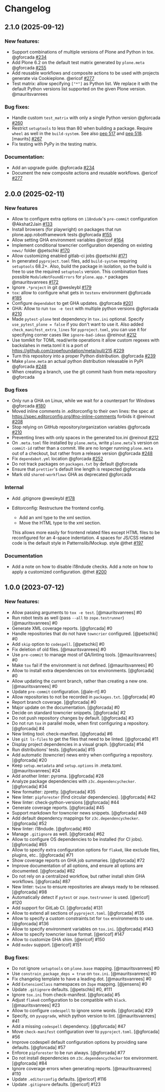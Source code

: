 # Changelog

<!--
   You should *NOT* be adding new change log entries to this file.
   You should create a file in the news directory instead.
   For helpful instructions, please see:
   https://github.com/plone/plone.releaser/blob/master/ADD-A-NEWS-ITEM.rst
-->

<!-- towncrier release notes start -->

## 2.1.0 (2025-09-12)


### New features:

- Support combinations of multiple versions of Plone and Python in tox. @gforcada [#234](https://github.com/plone/meta/issues/234)
- Add Plone 6.2 on the default test matrix generated by `plone.meta` @gforcada [#255](https://github.com/plone/meta/issues/255)
- Add reusable workflows and composite actions to be used with projects generate via Cookieplone. @ericof [#277](https://github.com/plone/meta/issues/277)
- Test matrix: allow specifying `["*"]` as Python list.
  We replace it with the default Python versions list supported on the given Plone version.
  @mauritsvanrees 


### Bug fixes:

- Handle custom `test_matrix` with only a single Python version @gforcada [#260](https://github.com/plone/meta/issues/260)
- Restrict `setuptools` to less than 80 when building a package.
  Require `wheel` as well in the `build-system`.
  See also [pep 517](https://peps.python.org/pep-0517/) and [pep 518](https://peps.python.org/pep-0518/).
  [maurits] [#267](https://github.com/plone/meta/issues/267)
- Fix testing with PyPy in the testing matrix. 


### Documentation:

- Add an upgrade guide. @gforcada [#234](https://github.com/plone/meta/issues/234)
- Document the new composite actions and reusable workflows. @ericof [#277](https://github.com/plone/meta/issues/277)

## 2.0.0 (2025-02-11)


### New features

- Allow to configure extra options on `i18ndude`'s `pre-commit` configuration @Akshat2Jain [#133](https://github.com/plone/meta/issues/133)
- Install browsers (for playwright) on packages that run
  plone.app.robotframework tests @gforcada [#155](https://github.com/plone/meta/issues/155)
- Allow setting GHA environment variables @ericof [#164](https://github.com/plone/meta/issues/164)
- Implement conditional towncrier configuration depending on
  existing `news/` folder @petschki [#170](https://github.com/plone/meta/issues/170)
- Allow customizing enabled gitlab-ci jobs @petschki [#171](https://github.com/plone/meta/issues/171)
- In generated `pyproject.toml` files, add `build-system` requiring `setuptools` 68.2+.
  Also, build the package in isolation, so the build is free to use the required `setuptools` version.
  This combination fixes possible `ModuleNotFoundErrors` for `plone.app.*` packages @mauritsvanrees [#172](https://github.com/plone/meta/issues/172)
- Ignore `.*project` in git @wesleybl [#179](https://github.com/plone/meta/issues/179)
- `tox`: allow to configure what gets in `testenv` environment @gforcada [#185](https://github.com/plone/meta/issues/185)
- Configure `dependabot` to get GHA updates. @gforcada [#201](https://github.com/plone/meta/issues/201)
- GHA: Allow to run `tox -e test` with multiple python versions @gforcada [#210](https://github.com/plone/meta/issues/210)
- Made `pytest-plone` test dependency in `tox.ini` optional. Specify `use_pytest_plone =
  false` if you don't want to use it.
  Also added `check_manifest_extra_lines` for `pyproject.toml`, you can use it for
  specifying corner cases like `ignore-bad-ideas` @reinout [#212](https://github.com/plone/meta/issues/212)
- Use tomlkit for TOML read/write operations
  it allow custom regexes with backslahes in meta.toml
  it is a port of https://github.com/zopefoundation/meta/pull/215 [#229](https://github.com/plone/meta/issues/229)
- Turn this repository into a proper Python distribution. @gforcada [#239](https://github.com/plone/meta/issues/239)
- Make `plone.meta` an actual python distribution releasable in PyPI @gforcada [#248](https://github.com/plone/meta/issues/248)
- When creating a branch, use the git commit hash from meta repository @gforcada 


### Bug fixes

- Only run a GHA on Linux, while we wait for a counterpart for Windows @gforcada [#180](https://github.com/plone/meta/issues/180)
- Moved inline comments in .editorconfig to their own lines: the spec at
  https://spec.editorconfig.org/#no-inline-comments forbids it @reinout [#208](https://github.com/plone/meta/issues/208)
- Stop relying on GitHub repository/organization variables @gforcada [#210](https://github.com/plone/meta/issues/210)
- Preventing lines with only spaces in the generated tox.ini @reinout [#212](https://github.com/plone/meta/issues/212)
- On `.meta.toml` file installed by `plone.meta`, write `plone.meta`'s version on `commit-id` rather than a commit.
  We are no longer running `plone.meta` out of a checkout, but rather from a release version @gforcada [#248](https://github.com/plone/meta/issues/248)
- Fix `dependabot.yml` location @gforcada [#252](https://github.com/plone/meta/issues/252)
- Do not track packages on `packages.txt` by default @gforcada 
- Ensure that `prettier`'s default line length is respected @gforcada 
- Mark old `shared-workflows` GHA as deprecated @gforcada 


### Internal

- Add .gitignore @wesleybl [#178](https://github.com/plone/meta/issues/178)
- Editorconfig: Restructure the frontend config.

  - Add an xml type to the xml section.
  - Move the HTML type to the xml section.

  This allows more easily for frontend related files except HTML files to be
  reconfigured for an 4-space indentation. 4 spaces for JS/CSS related code is
  the default style in Patternslib/Mockup. style @thet [#197](https://github.com/plone/meta/issues/197)


### Documentation

- Add a note on how to disable i18ndude checks.
  Add a note on how to apply a customized configuration.
  @thet [#200](https://github.com/plone/meta/issues/200)

## 1.0.0 (2023-07-12)


### New features:

- Allow passing arguments to `tox -e test`.
  [@mauritsvanrees] #0
- Run robot tests as well (pass `--all` to `zope.testrunner`)
  [@mauritsvanrees] #0
- Generate XML coverage reports.
  [@gforcada] #0
- Handle repositories that do not have `towncrier` configured.
  [@petschki] #0
- Add `skip` option to `codespell`.
  [@petschki] #0
- Fix deletion of old files.
  [@mauritsvanrees] #0
- Use `pre-commit` to manage most of QA/linting tools.
  [@mauritsvanrees] #0
- Make `tox` fail if the environment is not defined.
  [@mauritsvanrees] #0
- Allow to install extra dependencies on tox environments.
  [@gforcada] #0
- Allow updating the current branch, rather than creating a new one.
  [@mauritsvanrees] #0
- Update `pre-commit` configuration.
  [@ale-rt] #0
- Allow repositories to not be recorded in `packages.txt`.
  [@gforcada] #0
- Report branch coverage.
  [@gforcada] #0
- Major update on the documentation.
  [@gforcada] #0
- Decide on standard towncrier snippets.
  [@gforcada] #2
- Do not push repository changes by default.
  [@gforcada] #3
- Do not run `tox` in parallel mode,
  when first configuring a repository.
  [@gforcada] #4
- New linting tool: check-manifest.
  [@gforcada] #6
- Use `git ls-files` to get the files that need to be linted.
  [@gforcada] #11
- Display project dependencies in a visual graph.
  [@gforcada] #14
- Run distributions' tests.
  [@gforcada] #15
- Add automatic (towncrier) news entry when configuring a repository.
  [@gforcada] #20
- Keep `setup.metadata` and `setup.options` in .meta.toml.
  [@mauritsvanrees] #24
- Add another linter: pyroma.
  [@gforcada] #28
- Analyze package dependencies with `z3c.dependencychecker`.
  [@gforcada] #34
- New formatter: zpretty.
  [@gforcada] #35
- New linter: `pipforester` (find circular dependencies).
  [@gforcada] #42
- New linter: check-python-versions
  [@gforcada] #44
- Generate coverage reports.
  [@gforcada] #45
- Support markdown for towncrier news snippets.
  [@gforcada] #49
- Add default dependency mappings for `z3c.dependencychecker`.
  [@gforcada] #52
- New linter: i18ndude.
  [@gforcada] #60
- Manage `.gitignore` as well.
  [@gforcada] #62
- Allow to configure OS dependencies to be installed (for CI jobs).
  [@gforcada] #65
- Allow to specify extra configuration options for `flake8`,
  like exclude files, plugins, etc..
  [@gforcada] #71
- Show coverage reports on GHA job summaries.
  [@gforcada] #72
- Improve documentation of all options, and ensure all options are documented.
  [@gforcada] #82
- Do not rely on a centralized workflow, but rather install shim GHA workflows.
  [@gforcada] #87
- New linter: `twine` to ensure repositories are always ready to be released.
  [@gforcada] #98
- Automatically detect if `pytest` or `zope.testrunner` is used.
  [@ericof] #120
- Add support for GitLab CI.
  [@gforcada] #131
- Allow to extend all sections of `pyproject.toml`.
  [@gforcada] #135
- Allow to specify a custom constraints.txt for `tox` environments to use.
  [@gforcada] #136
- Allow to specify environment variables on `tox.ini`.
  [@gforcada] #143
- Allow to specify towncrier issue format.
  [@ericof] #147
- Allow to customize GHA shim.
  [@ericof] #150
- Add `mxdev` support.
  [@ericof] #151


### Bug fixes:

- Do not ignore `setuptools` on `plone.base` mapping.
  [@mauritsvanrees] #0
- Use `constrain_package_deps = true` on `tox.ini`.
  [@mauritsvanrees] #0
- Fix changelog template to have a leading dot.
  [@mauritsvanrees] #0
- Add `ExtensionClass` namespaces on `Zope` mapping.
  [@jensens] #0
- Update `.gitignore` defaults.
  [@petschki] #0, #111
- Ignore `tox.ini` from check-manifest.
  [@gforcada] #5
- Adjust `flake8` configuration to be compatible with `black`.
  [@mauritsvanrees] #23
- Allow to configure `codespell` to ignore some words.
  [@gforcada] #29
- Specify, on `pyupgrade`, which python version to lint.
  [@mauritsvanrees] #41
- Add a missing `codespell` dependency.
  [@gforcada] #47
- Move `check-manifest` configuration over to `pyproject.toml`.
  [@gforcada] #56
- Improve codespell default configuration options by providing sane defaults.
  [@gforcada] #57
- Enforce `pipforester` to be run always.
  [@gforcada] #77
- Do not install dependencies on `z3c.dependencychecker` tox environment.
  [@gforcada] #84
- Ignore coverage errors when generating reports.
  [@mauritsvanrees] #110
- Update `.editorconfig` defaults.
  [@ericof] #116
- Update `.gitignore` defaults.
  [@ericof] #123
